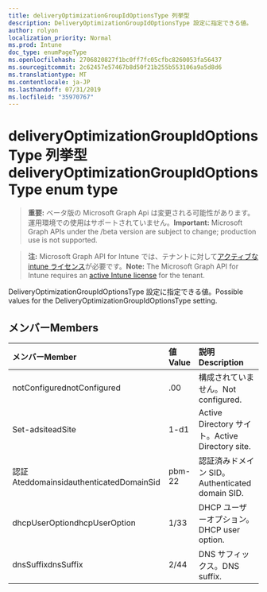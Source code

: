 ```yaml
---
title: deliveryOptimizationGroupIdOptionsType 列挙型
description: DeliveryOptimizationGroupIdOptionsType 設定に指定できる値。
author: rolyon
localization_priority: Normal
ms.prod: Intune
doc_type: enumPageType
ms.openlocfilehash: 2706820827f1bc0ff7fc05cfbc8260053fa56437
ms.sourcegitcommit: 2c62457e57467b8d50f21b255b553106a9a5d8d6
ms.translationtype: MT
ms.contentlocale: ja-JP
ms.lasthandoff: 07/31/2019
ms.locfileid: "35970767"
---
```

# <a name="deliveryoptimizationgroupidoptionstype-enum-type"></a><span data-ttu-id="b5a21-103">deliveryOptimizationGroupIdOptionsType 列挙型</span><span class="sxs-lookup"><span data-stu-id="b5a21-103">deliveryOptimizationGroupIdOptionsType enum type</span></span>

> <span data-ttu-id="b5a21-104">**重要:** ベータ版の Microsoft Graph Api は変更される可能性があります。運用環境での使用はサポートされていません。</span><span class="sxs-lookup"><span data-stu-id="b5a21-104">**Important:** Microsoft Graph APIs under the /beta version are subject to change; production use is not supported.</span></span>

> <span data-ttu-id="b5a21-105">**注:** Microsoft Graph API for Intune では、テナントに対して[アクティブな intune ライセンス](https://go.microsoft.com/fwlink/?linkid=839381)が必要です。</span><span class="sxs-lookup"><span data-stu-id="b5a21-105">**Note:** The Microsoft Graph API for Intune requires an [active Intune license](https://go.microsoft.com/fwlink/?linkid=839381) for the tenant.</span></span>

<span data-ttu-id="b5a21-106">DeliveryOptimizationGroupIdOptionsType 設定に指定できる値。</span><span class="sxs-lookup"><span data-stu-id="b5a21-106">Possible values for the DeliveryOptimizationGroupIdOptionsType setting.</span></span>

## <a name="members"></a><span data-ttu-id="b5a21-107">メンバー</span><span class="sxs-lookup"><span data-stu-id="b5a21-107">Members</span></span>
|<span data-ttu-id="b5a21-108">メンバー</span><span class="sxs-lookup"><span data-stu-id="b5a21-108">Member</span></span>|<span data-ttu-id="b5a21-109">値</span><span class="sxs-lookup"><span data-stu-id="b5a21-109">Value</span></span>|<span data-ttu-id="b5a21-110">説明</span><span class="sxs-lookup"><span data-stu-id="b5a21-110">Description</span></span>|
|:---|:---|:---|
|<span data-ttu-id="b5a21-111">notConfigured</span><span class="sxs-lookup"><span data-stu-id="b5a21-111">notConfigured</span></span>|<span data-ttu-id="b5a21-112">.0</span><span class="sxs-lookup"><span data-stu-id="b5a21-112">0</span></span>|<span data-ttu-id="b5a21-113">構成されていません。</span><span class="sxs-lookup"><span data-stu-id="b5a21-113">Not configured.</span></span>|
|<span data-ttu-id="b5a21-114">Set-adsite</span><span class="sxs-lookup"><span data-stu-id="b5a21-114">adSite</span></span>|<span data-ttu-id="b5a21-115">1-d</span><span class="sxs-lookup"><span data-stu-id="b5a21-115">1</span></span>|<span data-ttu-id="b5a21-116">Active Directory サイト。</span><span class="sxs-lookup"><span data-stu-id="b5a21-116">Active Directory site.</span></span>|
|<span data-ttu-id="b5a21-117">認証 Ateddomainsid</span><span class="sxs-lookup"><span data-stu-id="b5a21-117">authenticatedDomainSid</span></span>|<span data-ttu-id="b5a21-118">pbm-2</span><span class="sxs-lookup"><span data-stu-id="b5a21-118">2</span></span>|<span data-ttu-id="b5a21-119">認証済みドメイン SID。</span><span class="sxs-lookup"><span data-stu-id="b5a21-119">Authenticated domain SID.</span></span>|
|<span data-ttu-id="b5a21-120">dhcpUserOption</span><span class="sxs-lookup"><span data-stu-id="b5a21-120">dhcpUserOption</span></span>|<span data-ttu-id="b5a21-121">1/3</span><span class="sxs-lookup"><span data-stu-id="b5a21-121">3</span></span>|<span data-ttu-id="b5a21-122">DHCP ユーザーオプション。</span><span class="sxs-lookup"><span data-stu-id="b5a21-122">DHCP user option.</span></span>|
|<span data-ttu-id="b5a21-123">dnsSuffix</span><span class="sxs-lookup"><span data-stu-id="b5a21-123">dnsSuffix</span></span>|<span data-ttu-id="b5a21-124">2/4</span><span class="sxs-lookup"><span data-stu-id="b5a21-124">4</span></span>|<span data-ttu-id="b5a21-125">DNS サフィックス。</span><span class="sxs-lookup"><span data-stu-id="b5a21-125">DNS suffix.</span></span>|





